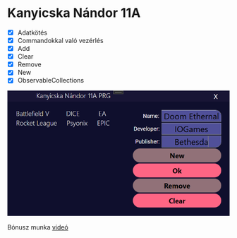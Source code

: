 # Kanyicska Nándor 11A

- [x] Adatkötés
- [x] Commandokkal való vezérlés
- [x] Add 
- [x] Clear   
- [x] Remove
- [x] New
- [x] ObservableCollections 

![Design](/SneakPeak.png)

Bónusz munka [videó](https://youtu.be/dQw4w9WgXcQ)
